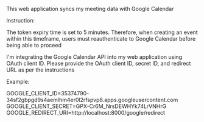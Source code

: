 This web application syncs my meeting data with Google Calendar

Instruction:

The token expiry time is set to 5 minutes. Therefore, when creating an event within this timeframe, users must reauthenticate to Google Calendar before being able to proceed

I'm integrating the Google Calendar API into my web application using OAuth client ID. Please provide the OAuth client ID, secret ID, and redirect URL as per the instructions

Example:

GOOGLE_CLIENT_ID=35374790-34sf2gbpgd9s4aemlhm4er0l2rfspvp8.apps.googleusercontent.com
GOOGLE_CLIENT_SECRET=GPX-Cr6M_NrsDEWHYk74LrVNHrG
GOOGLE_REDIRECT_URI=http://localhost:8000/google/redirect
